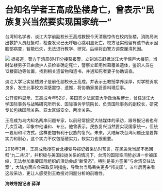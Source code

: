# 台知名学者王高成坠楼身亡，曾表示“民族复兴当然要实现国家统一”

台湾知名学者、淡江大学前副校长王高成教授今天清晨惊传在校内坠楼，消防局派出救护人员赶抵时，检查发现已无呼吸心跳明显死亡。校方证实他留有遗书表示因脑部病变，智能已失，无法进行教学、研究，后续将由警方调查厘清死因。

![](https://inews.gtimg.com/om_bt/OOg47KuUYlkQamk5ktvtOM_H3BlHXFnqrr0hL9-Ld1m1kAA/1000)
据报道，警方于清晨8时11分接获报警，立刻派员赶抵淡江大学惊声大楼前，当时坠楼男子已由救护人员检查确定死亡，警察立即用帷幕覆盖遗体，鉴识人员在12楼窗边等位置，找到相关遗留物和遗书，并通知死者妻子协助调查。

淡江大学证实坠楼男子是前任副校长王高成，并表示王教授学养深厚，对学校贡献良多，发生此事校方深感震惊、遗憾，将协助家属妥善料理后事。

公开资料显示，王高成今年52岁，美国宾夕法尼亚大学政治系博士，曾任淡江大学国际事务与战略研究所所长、国际事务学院院长、负责国际事务的副校长，研究专长包括国际关系、亚太区域安全、两岸关系。

王高成为岛内知名两岸问题专家，以前经常接受大陆媒体的采访，跟导报记者也有几次互动，印象中他谦和、专业。他曾表示，民族复兴当然要实现国家统一，但统一要用和平方式，这样更加有利于民族的复兴。未来，大陆解决台湾问题还是要靠实力和耐心，这个实力不仅包括硬实力，软实力也很重要。

2018年3月，王高成教授在台北接受导报记者采访时预言，在民进党当局不愿回归“九二共识”，并积极与美国拉拢关系的情况下，台湾的国际空间势必进一步被压缩，无法参加重要国际组织的活动会成“新常态”。特别是美方签署“与台湾交往法案”，大陆方面应会采取反制措施，导致台当局丢失更多“邦交国”。五年后再来看这段采访，更让人感受到王教授对问题分析的前瞻性。

**海峡导报记者 薛洋**


